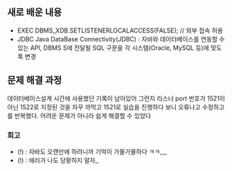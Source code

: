 ## 새로 배운 내용
- EXEC DBMS_XDB.SETLISTENERLOCALACCESS(FALSE); // 외부 접속 허용
- JDBC Java DataBase Connectivity(JDBC) : 자바와 데이터베이스를 연동할 수 있는 API, DBMS S에 전달될 SQL 구문을 각 시스템(Oracle, MySQL 등)에 맞도록 변경

## 문제 해결 과정
데이터베이스설계 시간에 사용했던 기록이 남아있어 그런지 리스너 port 번호가 1521이 아닌 1522로 지정된 것을 자꾸 까먹고
1521로 실습을 진행하다 보니 오류나고 수정하고를 반복했다. 어려운 문제가 아니라 쉽게 해결할 수 있었다

### 회고
- (!) : 자바도 오랜만에 하려니까 기억이 가물가물하다 ㅋㅋ,,,, 
- (!) : 에러가 나도 당황하지 말자,,
